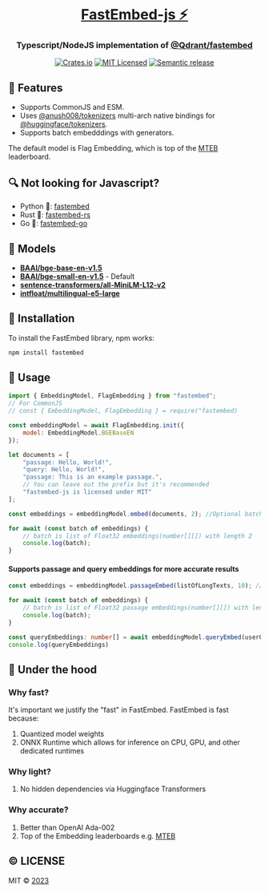 <div align="center">
  <h1><a href="https://www.npmjs.com/package/fastembed">FastEmbed-js ⚡️</a></h1>
  <h3>Typescript/NodeJS implementation of <a href="https://github.com/qdrant/fastembed" target="_blank">@Qdrant/fastembed</a></h3>
  <a href="https://www.npmjs.com/package/fastembed"><img src="https://img.shields.io/npm/v/fastembed.svg" alt="Crates.io"></a>
  <a href="https://github.com/Anush008/fastembed-js/blob/master/LICENSE"><img src="https://img.shields.io/badge/license-mit-blue.svg" alt="MIT Licensed"></a>
  <a href="https://github.com/Anush008/fastembed-js/actions/workflows/release.yml"><img src="https://github.com/Anush008/fastembed-js/actions/workflows/release.yml/badge.svg?branch=main" alt="Semantic release"></a>
</div>

## 🍕 Features
* Supports CommonJS and ESM.
* Uses [@anush008/tokenizers](https://github.com/Anush008/tokenizers) multi-arch native bindings for [@huggingface/tokenizers](https://github.com/huggingface/tokenizers).
* Supports batch embedddings with generators.

The default model is Flag Embedding, which is top of the [MTEB](https://huggingface.co/spaces/mteb/leaderboard) leaderboard.

## 🔍 Not looking for Javascript?

- Python 🐍: [fastembed](https://github.com/qdrant/fastembed)
- Rust 🦀: [fastembed-rs](https://github.com/Anush008/fastembed-rs)
- Go 🐳: [fastembed-go](https://github.com/Anush008/fastembed-go)

## 🤖 Models

- [**BAAI/bge-base-en-v1.5**](https://huggingface.co/BAAI/bge-base-en-v1.5)
- [**BAAI/bge-small-en-v1.5**](https://huggingface.co/BAAI/bge-small-en-v1.5) - Default
- [**sentence-transformers/all-MiniLM-L12-v2**](https://huggingface.co/sentence-transformers/all-MiniLM-L12-v2)
- [**intfloat/multilingual-e5-large**](https://huggingface.co/intfloat/multilingual-e5-large)


## 🚀 Installation

To install the FastEmbed library, npm works: 

```bash
npm install fastembed
```

## 📖 Usage

```js
import { EmbeddingModel, FlagEmbedding } from "fastembed";
// For CommonJS
// const { EmbeddingModel, FlagEmbedding } = require("fastembed)

const embeddingModel = await FlagEmbedding.init({
    model: EmbeddingModel.BGEBaseEN
});

let documents = [
    "passage: Hello, World!",
    "query: Hello, World!",
    "passage: This is an example passage.",
    // You can leave out the prefix but it's recommended
    "fastembed-js is licensed under MIT" 
];

const embeddings = embeddingModel.embed(documents, 2); //Optional batch size. Defaults to 256

for await (const batch of embeddings) {
    // batch is list of Float32 embeddings(number[][]) with length 2
    console.log(batch);
}

```

#### Supports passage and query embeddings for more accurate results
```ts
const embeddings = embeddingModel.passageEmbed(listOfLongTexts, 10); //Optional batch size. Defaults to 256

for await (const batch of embeddings) {
    // batch is list of Float32 passage embeddings(number[][]) with length 10
    console.log(batch);
}

const queryEmbeddings: number[] = await embeddingModel.queryEmbed(userQuery);
console.log(queryEmbeddings)

```

## 🚒 Under the hood

### Why fast?

It's important we justify the "fast" in FastEmbed. FastEmbed is fast because:

1. Quantized model weights
2. ONNX Runtime which allows for inference on CPU, GPU, and other dedicated runtimes

### Why light?
1. No hidden dependencies via Huggingface Transformers

### Why accurate?
1. Better than OpenAI Ada-002
2. Top of the Embedding leaderboards e.g. [MTEB](https://huggingface.co/spaces/mteb/leaderboard)

## © LICENSE

MIT © [2023](https://github.com/Anush008/fastembed-js/blob/main/LICENSE)
